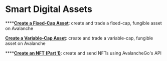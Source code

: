 # Smart Digital Assets

\*\*\*\*[**Create a Fixed-Cap Asset**](create-a-fix-cap-asset.md): create and trade a fixed-cap, fungible asset on Avalanche

[**Create a Variable-Cap Asset**](creating-a-variable-cap-asset.md): create and trade a variable-cap, fungible asset on Avalanche

\*\*\*\*[**Create an NFT \(Part 1\)**](creating-a-nft-part-1.md): create and send NFTs using AvalancheGo's API



